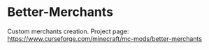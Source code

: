 # Better-Merchants
Custom merchants creation.
Project page: https://www.curseforge.com/minecraft/mc-mods/better-merchants